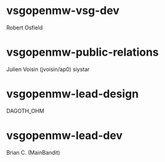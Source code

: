 vsgopenmw-vsg-dev
=================

Robert Osfield

vsgopenmw-public-relations
==========================

Julien Voisin (jvoisin/ap0)
siystar

vsgopenmw-lead-design
=====================

DAGOTH_OHM

vsgopenmw-lead-dev
==================

Brian C. (MainBandit)
